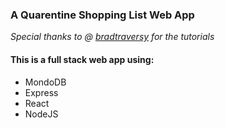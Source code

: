 ### A Quarentine Shopping List Web App

_Special thanks to @ [bradtraversy](https://github.com/bradtraversy) for the tutorials_

#### This is a full stack web app using:

- MondoDB
- Express
- React
- NodeJS
